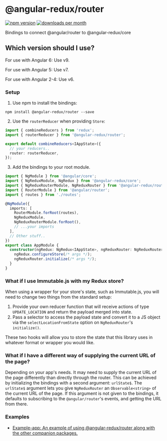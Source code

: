# @angular-redux/router

[![npm version](https://img.shields.io/npm/v/@angular-redux/router.svg)](https://www.npmjs.com/package/@angular-redux/router)
[![downloads per month](https://img.shields.io/npm/dm/@angular-redux/router.svg)](https://www.npmjs.com/package/@angular-redux/router)

Bindings to connect @angular/router to @angular-redux/core

## Which version should I use?

For use with Angular 6: Use v9.

For use with Angular 5: Use v7.

For use with Angular 2-4: Use v6.

### Setup

1.  Use npm to install the bindings:

```
npm install @angular-redux/router --save
```

2.  Use the `routerReducer` when providing `Store`:

```ts
import { combineReducers } from 'redux';
import { routerReducer } from '@angular-redux/router';

export default combineReducers<IAppState>({
  // your reducers..
  router: routerReducer,
});
```

3.  Add the bindings to your root module.

```ts
import { NgModule } from '@angular/core';
import { NgReduxModule, NgRedux } from '@angular-redux/core';
import { NgReduxRouterModule, NgReduxRouter } from '@angular-redux/router';
import { RouterModule } from '@angular/router';
import { routes } from './routes';

@NgModule({
  imports: [
    RouterModule.forRoot(routes),
    NgReduxModule,
    NgReduxRouterModule.forRoot(),
    // ...your imports
  ],
  // Other stuff..
})
export class AppModule {
  constructor(ngRedux: NgRedux<IAppState>, ngReduxRouter: NgReduxRouter) {
    ngRedux.configureStore(/* args */);
    ngReduxRouter.initialize(/* args */);
  }
}
```

### What if I use Immutable.js with my Redux store?

When using a wrapper for your store's state, such as Immutable.js, you will need to change two things from the standard setup:

1.  Provide your own reducer function that will receive actions of type `UPDATE_LOCATION` and return the payload merged into state.
2.  Pass a selector to access the payload state and convert it to a JS object via the `selectLocationFromState` option on `NgReduxRouter`'s `initialize()`.

These two hooks will allow you to store the state that this library uses in whatever format or wrapper you would like.

### What if I have a different way of supplying the current URL of the page?

Depending on your app's needs. It may need to supply the current URL of the page differently than directly
through the router. This can be achieved by initializing the bindings with a second argument: `urlState$`.
The `urlState$` argument lets you give `NgReduxRouter` an `Observable<string>` of the current URL of the page.
If this argument is not given to the bindings, it defaults to subscribing to the `@angular/router`'s events, and
getting the URL from there.

### Examples

- [Example-app: An example of using @angular-redux/router along with the other companion packages.](https://github.com/angular-redux/platform/tree/master/packages/example-app)

